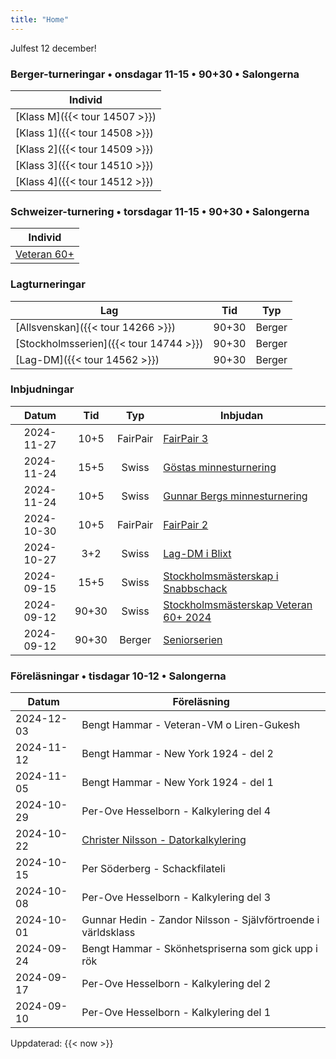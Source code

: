 ```yaml
---
title: "Home"
---
```


<red>Julfest 12 december!</red>

### Berger-turneringar • onsdagar 11-15 • 90+30 • Salongerna

|Individ|
|-|
|[Klass M]({{< tour 14507 >}})|
|[Klass 1]({{< tour 14508 >}})|
|[Klass 2]({{< tour 14509 >}})|
|[Klass 3]({{< tour 14510 >}})|
|[Klass 4]({{< tour 14512 >}})|

### Schweizer-turnering • torsdagar 11-15 • 90+30 • Salongerna

|Individ|
|-|
|[Veteran 60+](https://chess-results.com/tnr990477.aspx?lan=6)|

### Lagturneringar

|Lag|Tid|Typ|
|-|:-:|:-:|
|[Allsvenskan]({{< tour 14266 >}})|90+30|Berger|
|[Stockholmsserien]({{< tour 14744 >}})|90+30|Berger|
|[Lag-DM]({{< tour 14562 >}})|90+30|Berger|

### Inbjudningar

|Datum|Tid|Typ|Inbjudan|
|:-:|:-:|:-:|-|
|<new>2024-11-27|10+5|FairPair|[FairPair 3](kalender/fairpair-inbjudan-3.pdf)|
|2024-11-24|15+5|Swiss|[Göstas minnesturnering](https://www.seniorschackstockholm.se/htmfiler/Inbjudan_Gostas_minnesturnering_2024.pdf)|
|2024-11-24|10+5|Swiss|[Gunnar Bergs minnesturnering](https://www.seniorschackstockholm.se/htmfiler/Inbjudan_Gunnar_Bergs_Minnesturnering_2024.pdf)|
|2024-10-30|10+5|FairPair|<d>[FairPair 2](https://www.seniorschackstockholm.se/htmfiler/FairPair_Inbjudan_2.pdf)|
|2024-10-27|3+2|Swiss|[Lag-DM i Blixt](https://www.stockholmsschack.se/wp-content/uploads/2024/07/Inbjudan_Lag_DM_blixt_2024.pdf)|
|2024-09-15|15+5|Swiss|[Stockholmsmästerskap i Snabbschack](https://www.stockholmsschack.se/wp-content/uploads024/07/Inbjudan_Stockholmsmasterskapet_i_Snabbschack_2024.pdf)|
|2024-09-12|90+30|Swiss|[Stockholmsmästerskap Veteran 60+ 2024](https://www.seniorschackstockholm.se/htmfiler/Inbjudan_SthMVet60+_2024.pdf)|
|2024-09-12|90+30|Berger|[Seniorserien](https://www.seniorschackstockholm.se/htmfiler/Inbjudan_seniorserien_h%C3%B6sten_2024.pdf)|

### Föreläsningar • tisdagar 10-12 • Salongerna

|Datum|Föreläsning|
|-|-|
|<new>2024-12-03|Bengt Hammar - Veteran-VM o Liren-Gukesh|
|2024-11-12|Bengt Hammar - New York 1924 - del 2|
|2024-11-05|Bengt Hammar - New York 1924 - del 1|
|2024-10-29|Per-Ove Hesselborn - Kalkylering del 4|
|2024-10-22|[Christer Nilsson - Datorkalkylering](klubben/medlemmar/christer-nilsson/datorkalkylering/)|
|2024-10-15|Per Söderberg - Schackfilateli|
|2024-10-08|Per-Ove Hesselborn - Kalkylering del 3|
|2024-10-01|Gunnar Hedin - Zandor Nilsson - Självförtroende i världsklass|
|2024-09-24|Bengt Hammar - Skönhetspriserna som gick upp i rök|
|2024-09-17|Per-Ove Hesselborn - Kalkylering del 2|
|2024-09-10|Per-Ove Hesselborn - Kalkylering del 1|

<old>Uppdaterad: {{< now >}} </old>

<!-- ### Turnering: [SrS Klass 2](https://www.seniorschackstockholm.se/htmfiler/Inbjudan_seniorserien_h%C3%B6sten_2024.pdf) • [Resultat](https://member.schack.se/ShowTournamentServlet?id=14509) -->

<!-- <iframe src="https://member.schack.se/ShowTournamentServlet?id=14509" title="description" width=1020 height=600></iframe> -->

<!-- |Datum|Rond|Bord|Färg|Motståndare|Res|
|:-:|:-:|:-:|:-:|-|:-:|
|<old>2024-09-04|<old>1|<old>2|<old>V|<old>1603 Anders Franzén|<old>½|
|<old>2024-09-11|<old>2|<old>3|<old>S|<old>1607 Lars-Ivar Juntti|<old>0|
|<old>2024-09-18|<old>3|<old>4|<old>V|<old>1595 Leif Hållstedt|<old>0|
|<old>2024-10-02|<old>4|<old>5|<old>S|<old>1630 Heinz Schmidt|<old>½|
|<old>2024-10-09|<old>5|<old>6|<old>V|<old>w.o.|<old>0|
|<old>2024-10-16|<old>6|<old>5|<old>V|<old>1585 Jouko Liistamo|<old>1|
|<old>2024-10-23|<old>7|<old>4|<old>S|<old>1624 Maria Elkan|<old>1|
|<old>2024-11-06|<old>8|<old>3|<old>V|<old>1637 Miroljub Zivic|<old>1|
|<old>2024-11-13|<old>9|<old>2|<old>S|<old>1619 Jonas Hök|<old>1|
|<old>2024-11-20|<old>10|<old>1|<old>V|<old>1612 Bo Steiner|<old>0|
|2024-12-04|11|1|S|1619 Arne Höök|0 w.o| -->

<!-- ### Turnering: [SrS Veteran](https://www.seniorschackstockholm.se/htmfiler/Inbjudan_SthMVet60+_2024.pdf) • [Resultat](https://chess-results.com/tnr990477.aspx?lan=6&art=4)

<iframe src="https://chess-results.com/tnr990477.aspx?lan=6&art=3" title="description" width=1020 height=600></iframe> -->

<!-- Datum|Rond|Bord|Färg|Motståndare|Res|
|:-:|:-:|:-:|:-:|-|:-:|
|<old>2024-09-12|<old>1|<old>19|<old>S|<old>1866 Sven-Åke Karlsson|<old>0|
|<old>2024-09-19|<old>2|<old>17|<old>V|<old>1779 Lars Ring|<old>0|
|<old>2024-10-03|<old>3|<old>22|<old>S|<old>1474 Vida Radon|<old>1|
|<old>2024-10-10|<old>4|<old>14|<old>V|<old>1823 Magnus Karlsson|<old>½|
|<old>2024-10-17|<old>5|<old>17|<old>S|<old>1691 Dick Öhman|<old>½|
|<old>2024-10-24|<old>6|<old>15|<old>V|<old>1674 Lars-Erik Åberg|<old>0|
|<old>2024-11-07|<old>7|<old>19|<old>S|<old>1560 Atos Gordh|<old>1|
|<old>2024-11-14|<old>8|<old>13|<old>V|<old>1795 Onni Aikio|<old>0|
|<old>2024-11-21|<old>9|<old>18|<old>V|<old>1713 Lars Johansson|<old>1|
|2024-12-05|10||||| -->

